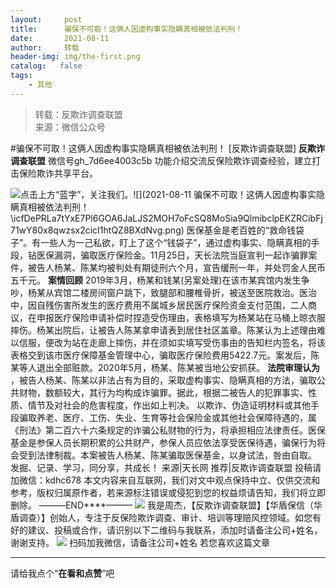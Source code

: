```yaml
---
layout:     post
title:      骗保不可取！这俩人因虚构事实隐瞒真相被依法判刑！
date:       2021-08-11
author:     转载
header-img: img/the-first.png
catalog:   false
tags:
    - 其他
---
```


<blockquote><p>转载：反欺诈调查联盟<br>
来源：微信公众号</p></blockquote>

#骗保不可取！这俩人因虚构事实隐瞒真相被依法判刑！
[反欺诈调查联盟]
**反欺诈调查联盟**
微信号gh_7d6ee4003c5b
功能介绍交流反保险欺诈调查经验，建立打击保险欺诈共享平台。

![]({{site.baseurl}}/postimg/icfDePRLa7tYxE7Pl6GOA6JaLJS2MOH7oLqibgEhxp56uq2ufXcD2CHibKhlgEziaeNzPn4L5kXBzfL3siaQ7lnPVBA.png)点击上方“蓝字”，关注我们。![](2021-08-11
骗保不可取！这俩人因虚构事实隐瞒真相被依法判刑！\\icfDePRLa7tYxE7Pl6GOA6JaLJS2MOH7oFcSQ8MoSia9QlmibclpEKZRCibFj71wY80x8qwzsx2cicI1htQZ8BXdNvg.png)
医保基金是老百姓的“救命钱袋子”。有一些人为一己私欲，盯上了这个“钱袋子”，通过虚构事实、隐瞒真相的手段，钻医保漏洞，骗取医疗保险金。11月25日，天长法院当庭宣判一起诈骗罪案件，被告人杨某、陈某均被判处有期徒刑六个月，宣告缓刑一年，并处罚金人民币五千元。
**案情回顾**
2019年3月，杨某和钱某(另案处理)在该市某宾馆内发生争吵，杨某从宾馆二楼房间窗户跳下，致腿部和腰椎骨折，被送至医院救治。医治中，因自残伤害所发生的医疗费用不属城乡居民医疗保险资金支付范围，二人商议，在申报医疗保险申请补偿时捏造受伤理由，表格填写为杨某站在马桶上晾衣服摔伤。杨某出院后，让被告人陈某拿申请表到居住社区盖章。陈某认为上述理由难以信服，便改为站在走廊上摔伤，并在须如实填写受伤事由的告知栏内签名，将该表格交到该市医疗保障基金管理中心，骗取医疗保险费用5422.7元。案发后，陈某等人退出全部赃款。2020年5月，杨某、陈某被当地公安抓获。
**法院审理认为**
，被告人杨某、陈某以非法占有为目的，采取虚构事实、隐瞒真相的方法，骗取公共财物，数额较大，其行为均构成诈骗罪。据此，根据二被告人的犯罪事实、性质、情节及对社会的危害程度，作出如上判决。
以欺诈、伪造证明材料或其他手段骗取养老、医疗、工伤、失业、生育等社会保险金或其他社会保障待遇的，属《刑法》第二百六十六条规定的诈骗公私财物的行为，将承担相应法律责任。医保基金是参保人员长期积累的公共财产，参保人员应依法享受医保待遇，骗保行为将会受到法律制裁。本案被告人杨某、陈某骗取医保基金，以身试法，咎由自取。
发掘、记录、学习，同分享，共成长！
来源|天长网
推荐|反欺诈调查联盟
投稿请加微信：kdhc678
本文内容来自互联网，我们对文中观点保持中立、仅供交流和参考，版权归属原作者，若来源标注错误或侵犯到您的权益烦请告知，我们将立即删除。
———END****———
![]({{site.baseurl}}/postimg/L6usUGPiatBSs5Yxdp5NU9dpdqWanE7Mq7XpTo0mwlia1gia9NNFGTRYKdpVvrK2KgpAPictg52F8U9sicXI1jQ1dzA.jpeg)
我是周杰，【反欺诈调查联盟】【华盾保信（华盾调查）】创始人，专注于反保险欺诈调查、审计、培训等理赔风控领域。如您有好的建议、投稿或合作，请识别以下二维码与我联系，添加时请备注公司+姓名，谢谢支持。
![]({{site.baseurl}}/postimg/L6usUGPiatBQLNFXicXXQxXBwjwUmJlPGF0q5ZibOM9kCzhXR7EE7aTbgZIVibDd94F2CTC1GUb6zkDHLFKrVHibfjg.jpeg)
扫码加我微信，请备注公司+姓名
若您喜欢这篇文章
****
请给我点个“**在看和点赞**”吧
